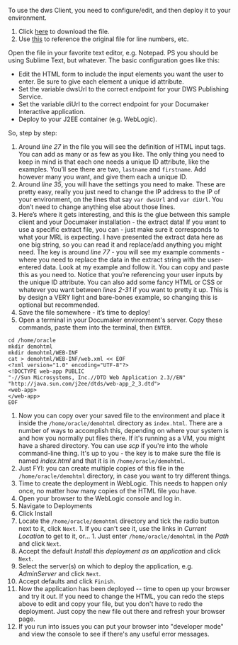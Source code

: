 To use the dws Client, you need to configure/edit, and then deploy it to your environment. 
1. Click [here](https://raw.githubusercontent.com/calittle/documaker/master/dwsClient/index.html) to download the file.
1. Use [this](https://github.com/calittle/documaker/blob/master/dwsClient/index.html) to reference the original file for line numbers, etc.

Open the file in your favorite text editor, e.g. Notepad. PS you should be using Sublime Text, but whatever.
The basic configuration goes like this:
* Edit the HTML form to include the input elements you want the user to enter. Be sure to give each element a unique id attribute.
* Set the variable dwsUrl to the correct endpoint for your DWS Publishing Service.
* Set the variable diUrl to the correct endpoint for your Documaker Interactive application.
* Deploy to your J2EE container (e.g. WebLogic).

So, step by step:
1. Around _line 27_ in the file you will see the definition of HTML input tags. You can add as many or as few as you like. The only thing you need to keep in mind is that each one needs a unique ID attribute, like the examples. You’ll see there are two, `lastname` and `firstname`. Add however many you want, and give them each a unique ID.
1. Around _line 35_, you will have the settings you need to make. These are pretty easy, really you just need to change the IP address to the IP of your environment, on the lines that say `var dwsUrl` and `var diUrl`. You don’t need to change anything else about those lines.
1. Here’s where it gets interesting, and this is the glue between this sample client and your Documaker installation - the extract data! If you want to use a specific extract file, you can - just make sure it corresponds to what your MRL is expecting. I have presented the extract data here as one big string, so you can read it and replace/add anything you might need. The key is around _line 77_ - you will see my example comments - where you need to replace the data in the extract string with the user-entered data. Look at my example and follow it. You can copy and paste this as you need to. Notice that you’re referencing your user inputs by the unique ID attribute.
You can also add some fancy HTML or CSS or whatever you want between _lines 2-31_ if you want to pretty it up. This is by design a VERY light and bare-bones example, so changing this is optional but recommended.
1. Save the file somewhere - it’s time to deploy!
1. Open a terminal in your Documaker environment's server. Copy these commands, paste them into the terminal, then `ENTER`.
```
cd /home/oracle
mkdir demohtml
mkdir demohtml/WEB-INF
cat > demohtml/WEB-INF/web.xml << EOF
<?xml version="1.0" encoding="UTF-8"?>
<!DOCTYPE web-app PUBLIC
"-//Sun Microsystems, Inc.//DTD Web Application 2.3//EN"
"http://java.sun.com/j2ee/dtds/web-app_2_3.dtd">
<web-app>
</web-app>
EOF
```
1. Now you can copy over your saved file to the environment and place it inside the `/home/oracle/demohtml` directory as `index.html`. There are a number of ways to accomplish this, depending on where your system is and how you normally put files there. If it's running as a VM, you might have a shared directory. You can use _scp_ if you're into the whole command-line thing. It's up to you - the key is to make sure the file is named *index.html* and that it is in `/home/oracle/demohtml`.
1. Just FYI: you can create multiple copies of this file in the `/home/oracle/demohtml` directory, in case you want to try different things. 
1. Time to create the deployment in WebLogic. This needs to happen only once, no matter how many copies of the HTML file you have. 
  1. Open your browser to the WebLogic console and log in.
  1. Navigate to Deployments
  1. Click Install
  1. Locate the `/home/oracle/demohtml` directory and tick the radio button next to it, click `Next`. 
    1. If you can't see it, use the links in _Current Location_ to get to it, or...
    1. Just enter `/home/oracle/demohtml` in the _Path_ and click `Next`.
  1. Accept the default _Install this deployment as an application_ and click `Next`.
  1. Select the server(s) on which to deploy the application, e.g. _AdminServer_  and click `Next`.
  1. Accept defaults and click `Finish`.
1. Now the application has been deployed -- time to open up your browser and try it out. If you need to change the HTML, you can redo the steps above to edit and copy your file, but you don't have to redo the deployment. Just copy the new file out there and refresh your browser page.
1. If you run into issues you can put your browser into "developer mode" and view the console to see if there's any useful error messages.
